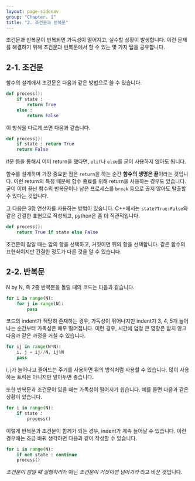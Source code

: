 ```yaml
---
layout: page-sidenav
group: "Chapter. 1"
title: "2. 조건문과 반복문"
---
```


조건문과 반복문이 반복되면 가독성이 떨어지고, 실수할 상황이 발생합니다. 이런 문제를 해결하기 위해 조건문과 반복문에서 할 수 있는 몇 가지 팁을 공유합니다.

## 2-1. 조건문

함수의 설계에서 조건문은 다음과 같은 방법으로 쓸 수 있습니다.

```python
def process():
    if state :
        return True
    else :
        return False
```

이 방식을 다르게 쓰면 다음과 같습니다.

``` python
def process():
    if state : return True
    return False
```

if문 등을 통해서 이미 return을 했다면, `elif`나 `else`를 굳이 사용하지 않아도 됩니다.

함수를 설계하며 가장 중요한 점은 `return`을 하는 순간 **함수의 생명은 끝**이라는 것입니다.
이런 return의 특징 때문에 함수 종료를 위해 return을 사용하는 경우도 있습니다. 굳이 이미 끝난 함수의 반복문이나 남은 프로세스를 `break` 등으로 끊지 않아도 탈출할 수 있다는 것입니다.


그 다음은 3항 연산자를 사용하는 방법이 있습니다. C++에서는 `state?True:False`와 같은 간결한 표현으로 작성되고, python은 좀 더 직관적입니다.

``` python
def process():
    return True if state else False
```

조건문이 참일 때는 앞의 항을 선택하고, 거짓이면 뒤의 항을 선택합니다. 같은 함수의 표현식이지만 간결한 정도가 다른 것을 알 수 있습니다.

## 2-2. 반복문

N by N, 즉 2중 반복문을 돌릴 때의 코드는 다음과 같습니다.

``` python
for i in range(N):
    for j in range(N):
        pass
```

코드의 indent가 적당히 존재하는 경우, 가독성이 뛰어나지만 indent가 3, 4, 5개 늘어나는 순간부터 가독성은 매우 떨어집니다.
이런 경우, 시간에 엄청 큰 영향은 받지 않고 다음과 같은 과정을 거칠 수 있습니다.

``` python
for ij in range(N*N):
    i, j = ij//N, ij%N
    pass
```

i, j가 늘어나고 줄어드는 주기를 사용하면 위의 방식처럼 사용할 수 있습니다. 많이 사용하는 트릭은 아니지만 알아두면 좋습니다.

또한 반복문과 조건문이 있을 때는 가독성이 떨어지기 쉽습니다. 예를 들면 다음과 같은 상황이 있습니다.

```python
for i in range(N):
    if state :
        process()
```

이렇게 반복문과 조건문이 함께가 되는 경우, indent가 계속 늘어날 수 있습니다.
이런 경우에는 조금 바꿔 생각하면 다음과 같이 작성할 수 있습니다.

```python
for i in range(N):
    if not state : continue
    process()
```

*조건문이 참일 때 실행하라*가 아닌 *조건문이 거짓이면 넘어가라* 라고 바꾼 것입니다.